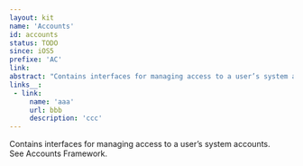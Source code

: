 ```yaml
---
layout: kit
name: 'Accounts'
id: accounts
status: TODO
since: iOS5
prefixe: 'AC'
link: 
abstract: "Contains interfaces for managing access to a user’s system accounts. See Accounts Framework."
links__:
 - link:
     name: 'aaa'
     url: bbb
     description: 'ccc'
---
```


Contains interfaces for managing access to a user’s system accounts. See Accounts Framework.
